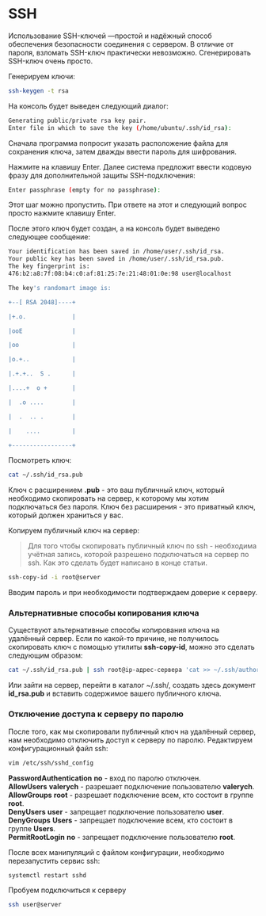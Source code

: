 # SSH

Использование SSH-ключей —простой и надёжный способ обеспечения безопасности соединения с сервером. В отличие от пароля, взломать SSH-ключ практически невозможно. Сгенерировать SSH-ключ очень просто.

Генерируем ключи:

```bash
ssh-keygen -t rsa
```

На консоль будет выведен следующий диалог:

```bash
Generating public/private rsa key pair.
Enter file in which to save the key (/home/ubuntu/.ssh/id_rsa):
```

Сначала программа попросит указать расположение файла для сохранения ключа, затем дважды ввести пароль для шифрования.

Нажмите на клавишу Enter. Далее система предложит ввести кодовую фразу для дополнительной защиты SSH-подключения:

```bash
Enter passphrase (empty for no passphrase):
```

Этот шаг можно пропустить. При ответе на этот и следующий вопрос просто нажмите клавишу Enter.

После этого ключ будет создан, а на консоль будет выведено следующее сообщение:

```bash
Your identification has been saved in /home/user/.ssh/id_rsa.
Your public key has been saved in /home/user/.ssh/id_rsa.pub.
The key fingerprint is:
476:b2:a8:7f:08:b4:c0:af:81:25:7e:21:48:01:0e:98 user@localhost

The key's randomart image is:

+--[ RSA 2048]----+

|+.o.             |

|ooE              |

|oo               |

|o.+..            |

|.+.+..  S .      |

|....+  o +       |

|  .o ....        |

|  .  .. .        |

|    ....         |

+-----------------+
```

Посмотреть ключ:

```bash
cat ~/.ssh/id_rsa.pub
```

Ключ с расширением **.pub** - это ваш публичный ключ, который необходимо скопировать на сервер, к которому мы хотим подключаться без пароля. Ключ без расширения - это приватный ключ, который должен храниться у вас.

Копируем публичный ключ на сервер:

> Для того чтобы скопировать публичный ключ по ssh - необходима учётная запись, которой разрешено подключаться на сервер по ssh. Как это сделать будет написано в конце статьи.

```bash
ssh-copy-id -i root@server
```

Вводим пароль и при необходимости подтверждаем доверие к серверу.

### Альтернативные способы копирования ключа

Существуют альтернативные способы копирования ключа на удалённый сервер. Если по какой-то причине, не получилось скопировать ключ с помощью утилиты **ssh-copy-id**, можно это сделать следующим образом:

```bash
cat ~/.ssh/id_rsa.pub | ssh root@ip-адрес-сервера 'cat >> ~/.ssh/authorized_keys'
```

Или зайти на сервер, перейти в каталог ~/.ssh/, создать здесь документ **id\_rsa.pub** и вставить содержимое вашего публичного ключа.

### Отключение доступа к серверу по паролю

После того, как мы скопировали публичный ключ на удалённый сервер, нам необходимо отключить доступ к серверу по паролю. Редактируем конфигурационный файл ssh:

```bash
vim /etc/ssh/sshd_config
```

**PasswordAuthentication** **no** - вход по паролю отключен.  
**AllowUsers** **valerych** - разрешает подключение пользователю **valerych**.  
**AllowGroups** **root** - разрешает подключение всем, кто состоит в группе **root**.  
**DenyUsers** **user** - запрещает подключение пользователю **user**.  
**DenyGroups** **Users** - запрещает подключение всем, кто состоит в группе **Users**.  
**PermitRootLogin** **no** - запрещает подключение пользователю **root**.

После всех манипуляций с файлом конфигурации, необходимо перезапустить сервис ssh:

```bash
systemctl restart sshd
```

Пробуем подключиться к серверу 

```bash
ssh user@server
```

